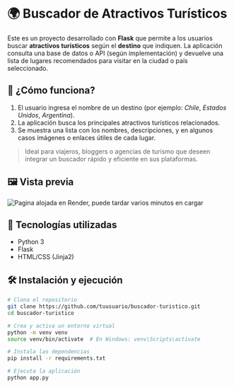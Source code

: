 # 🌍 Buscador de Atractivos Turísticos

Este es un proyecto desarrollado con **Flask** que permite a los usuarios buscar **atractivos turísticos** según el **destino** que indiquen. La aplicación consulta una base de datos o API (según implementación) y devuelve una lista de lugares recomendados para visitar en la ciudad o país seleccionado.

## 🧭 ¿Cómo funciona?

1. El usuario ingresa el nombre de un destino (por ejemplo: *Chile*, *Estados Unidos*, *Argentina*).
2. La aplicación busca los principales atractivos turísticos relacionados.
3. Se muestra una lista con los nombres, descripciones, y en algunos casos imágenes o enlaces útiles de cada lugar.

> Ideal para viajeros, bloggers o agencias de turismo que deseen integrar un buscador rápido y eficiente en sus plataformas.

## 🖼️ Vista previa

![Pagina alojada en Render, puede tardar varios minutos en cargar](https://flask-project-akosenko.onrender.com)

## 🚀 Tecnologías utilizadas

- Python 3
- Flask
- HTML/CSS (Jinja2)

## 🛠️ Instalación y ejecución

```bash
# Clona el repositorio
git clone https://github.com/tuusuario/buscador-turistico.git
cd buscador-turistico

# Crea y activa un entorno virtual
python -m venv venv
source venv/bin/activate  # En Windows: venv\Scripts\activate

# Instala las dependencias
pip install -r requirements.txt

# Ejecuta la aplicación
python app.py
